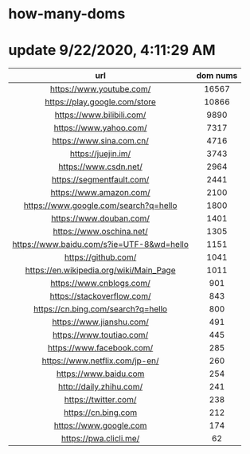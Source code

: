# how-many-doms

# update 9/22/2020, 4:11:29 AM

url | dom nums
:-: | :-:
https://www.youtube.com/ | 16567
https://play.google.com/store | 10866
https://www.bilibili.com/ | 9890
https://www.yahoo.com/ | 7317
https://www.sina.com.cn/ | 4716
https://juejin.im/ | 3743
https://www.csdn.net/ | 2964
https://segmentfault.com/ | 2441
https://www.amazon.com/ | 2100
https://www.google.com/search?q=hello | 1800
https://www.douban.com/ | 1401
https://www.oschina.net/ | 1305
https://www.baidu.com/s?ie=UTF-8&wd=hello | 1151
https://github.com/ | 1041
https://en.wikipedia.org/wiki/Main_Page | 1011
https://www.cnblogs.com/ | 901
https://stackoverflow.com/ | 843
https://cn.bing.com/search?q=hello | 800
https://www.jianshu.com/ | 491
https://www.toutiao.com/ | 445
https://www.facebook.com/ | 285
https://www.netflix.com/jp-en/ | 260
https://www.baidu.com | 254
http://daily.zhihu.com/ | 241
https://twitter.com/ | 238
https://cn.bing.com | 212
https://www.google.com | 174
https://pwa.clicli.me/ | 62
